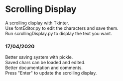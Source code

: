 # Scrolling Display

A scrolling display with Tkinter.  
Use fontEditor.py to edit the characters and save them.  
Run scrollingDisplay.py to display the text you want.  

### 17/04/2020
Better saving system with pickle.  
Saved chars can be loaded and edited.  
Better documentation and comments.  
Press "Enter" to update the scrolling display.  
